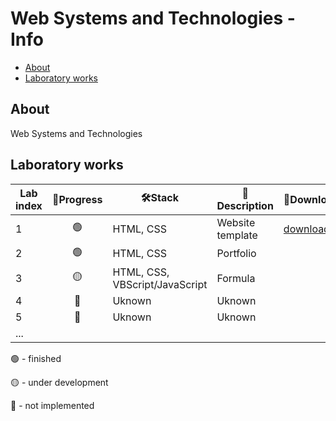 # Web Systems and Technologies - Info
- [About](https://github.com/1khtiyar/asoiu/edit/main/edu/courses/web-systems-and-technologies/info.md#about)
- [Laboratory works](https://github.com/1khtiyar/asoiu/edit/main/edu/courses/web-systems-and-technologies/info.md#laboratory-works)

## About
Web Systems and Technologies

## Laboratory works

| Lab index | 💯Progress | 🛠Stack                         | 📃Description     | 🔗Download |
| --------- | :-------: | ------------------------------ | ---------------- | --------- |
| 1         |     🟢     | HTML, CSS                      | Website template |  [download](./labs/lab-1/lab-1.rar)         |
| 2         |     🟢     | HTML, CSS                      | Portfolio        |           |
| 3         |     🟡     | HTML, CSS, VBScript/JavaScript | Formula          |           |
| 4         |     🔴     | Uknown                         | Uknown           |           |
| 5         |     🔴     | Uknown                         | Uknown           |           |
| ...       |            |                                |                  |           |

🟢 - finished

🟡 - under development

🔴 - not implemented
